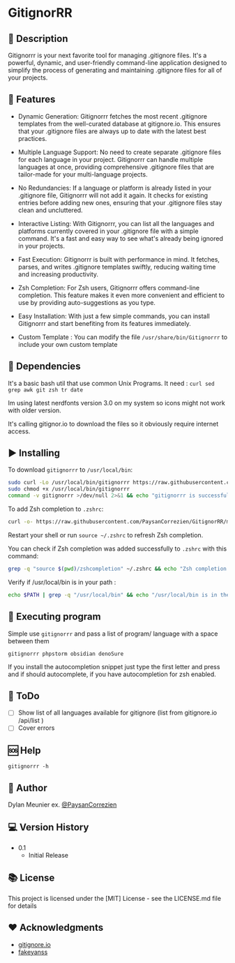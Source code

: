 # GitignorRR

## 🔭 Description

Gitignorrr is your next favorite tool for managing .gitignore files. It's a powerful, dynamic, and user-friendly command-line application designed to simplify the process of generating and maintaining .gitignore files for all of your projects.

## 🌠 Features

- Dynamic Generation: Gitignorrr fetches the most recent .gitignore templates from the well-curated database at gitignore.io. This ensures that your .gitignore files are always up to date with the latest best practices.
 
- Multiple Language Support: No need to create separate .gitignore files for each language in your project. Gitignorrr can handle multiple languages at once, providing comprehensive .gitignore files that are tailor-made for your multi-language projects.
 
- No Redundancies: If a language or platform is already listed in your .gitignore file, Gitignorrr will not add it again. It checks for existing entries before adding new ones, ensuring that your .gitignore files stay clean and uncluttered.
 
- Interactive Listing: With Gitignorrr, you can list all the languages and platforms currently covered in your .gitignore file with a simple command. It's a fast and easy way to see what's already being ignored in your projects.
 
- Fast Execution: Gitignorrr is built with performance in mind. It fetches, parses, and writes .gitignore templates swiftly, reducing waiting time and increasing productivity.
 
- Zsh Completion: For Zsh users, Gitignorrr offers command-line completion. This feature makes it even more convenient and efficient to use by providing auto-suggestions as you type.
 
- Easy Installation: With just a few simple commands, you can install Gitignorrr and start benefiting from its features immediately.

- Custom Template : You can modify the file `/usr/share/bin/Gitignorrr` to include your own custom template

## 🔲 Dependencies

It's a basic bash util that use common Unix Programs.
It need : `curl sed grep awk git zsh tr date`

Im using latest nerdfonts version 3.0 on my system so icons might not work with older version.

It's calling gitignor.io to download the files so it obviously require internet access.

## ▶️  Installing


To download `gitignorrr` to `/usr/local/bin`:

```bash
sudo curl -Lo /usr/local/bin/gitignorrr https://raw.githubusercontent.com/PaysanCorrezien/GitignorRR/main/gitignorrr
sudo chmod +x /usr/local/bin/gitignorrr
command -v gitignorrr >/dev/null 2>&1 && echo "gitignorrr is successfully installed " || echo "gitignorrr is not installed or not in the PATH"
```
To add Zsh completion to `.zshrc`:

```bash
curl -o- https://raw.githubusercontent.com/PaysanCorrezien/GitignorRR/main/zshcompletion >> ~/.zshrc
```

Restart your shell or run `source ~/.zshrc` to refresh Zsh completion.



You can check if Zsh completion was added successfully to `.zshrc` with this command:

```bash
grep -q "source $(pwd)/zshcompletion" ~/.zshrc && echo "Zsh completion for gitignorrr added successfully to .zshrc" || echo "Zsh completion for gitignorrr was not added to .zshrc"
```

Verify if /usr/local/bin is in your path :
```bash
echo $PATH | grep -q "/usr/local/bin" && echo "/usr/local/bin is in the PATH" || echo "/usr/local/bin is not in the PATH"

```

## 🚀 Executing program

Simple use `gitignorrr` and pass a list of program/ language with a space between them
```
gitignorrr phpstorm obsidian denoSure
```
If you install the autocompletion snippet just type the first letter and press <Tab> and if should autocomplete, if you have autocompletion for zsh enabled.

## 📆 ToDo

- [ ] Show list of all languages available for gitignore (list from gitignore.io /api/list )
- [ ] Cover errors

## 🆘 Help

```
gitignorrr -h
```

## 🤺 Author

Dylan Meunier
ex. [@PaysanCorrezien](https://github.com/PaysanCorrezien)

## 💻 Version History

* 0.1
    * Initial Release

## 📚 License

This project is licensed under the [MIT] License - see the LICENSE.md file for details

## ♥️ Acknowledgments

* [gitignore.io](https://github.com/toptal/gitignore.io)
* [fakeyanss](https://github.com/toptal/gitignore.io/issues/586)

